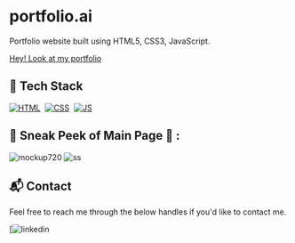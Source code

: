 # portfolio.ai

Portfolio website built using HTML5, CSS3, JavaScript.

[Hey! Look at my portfolio](https://yashnayi09.netlify.app/)

## 📌 Tech Stack
[![HTML](https://img.shields.io/badge/html5%20-%23E34F26.svg?&style=for-the-badge&logo=html5&logoColor=white)](https://github.com/jigar-sable/Portfolio-Website/search?l=html)&nbsp;
[![CSS](https://img.shields.io/badge/css3%20-%231572B6.svg?&style=for-the-badge&logo=css3&logoColor=white)](https://github.com/jigar-sable/Portfolio-Website/search?l=css)&nbsp;
[![JS](https://img.shields.io/badge/javascript%20-%23323330.svg?&style=for-the-badge&logo=javascript&logoColor=%23F7DF1E)](https://github.com/jigar-sable/Portfolio-Website/search?l=javascript)


## 📌 Sneak Peek of Main Page 🙈 :
![mockup720](<img width="1410" alt="Screenshot 2025-02-25 at 10 25 27 PM" src="https://github.com/user-attachments/assets/c7b64674-81cd-4ac5-8a37-e10b786774b5" />)
![ss](<img width="1347" alt="Screenshot 2025-02-25 at 10 25 40 PM" src="https://github.com/user-attachments/assets/19a3adff-ef5e-47fe-87fa-5e8a067338fe" />)


<h2>📬 Contact</h2>

Feel free to reach me through the below handles if you'd like to contact me.

[![linkedin](https://www.linkedin.com/in/yashnayi)
